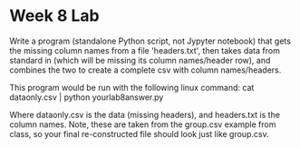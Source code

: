 # Week 8 Lab


Write a program (standalone Python script, not Jypyter notebook) that gets the missing column names from a file 'headers.txt', then takes data from standard in (which will be missing its column names/header row), and combines the two to create a complete csv with column names/headers.

This program would be run with the following linux command:
cat dataonly.csv | python yourlab8answer.py


Where dataonly.csv is the data (missing headers), and headers.txt is the column names. Note, these are taken from the group.csv example from class, so your final re-constructed file should look just like group.csv.
